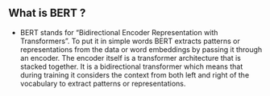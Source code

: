 ## What is BERT ?
- BERT stands for “Bidirectional Encoder Representation with Transformers”. To put it in simple words BERT extracts patterns or representations from the data or word embeddings by passing it through an encoder. The encoder itself is a transformer architecture that is stacked together. It is a bidirectional transformer which means that during training it considers the context from both left and right of the vocabulary to extract patterns or representations. 
